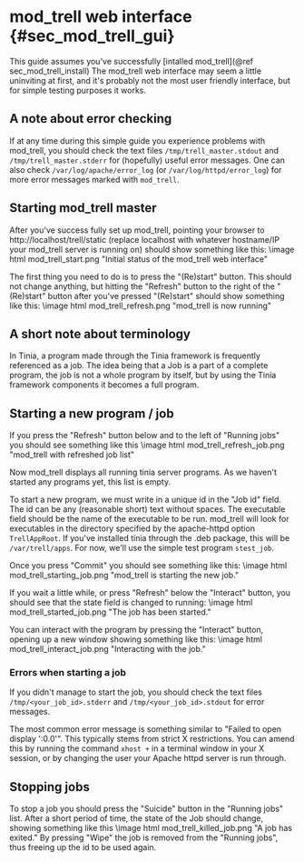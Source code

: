mod_trell web interface {#sec_mod_trell_gui}
============================================
This guide assumes you've successfully
[intalled mod_trell](@ref sec_mod_trell_install)
The mod_trell web interface may seem a little uninviting at first, and it's
probably not the most user friendly interface, but for simple testing purposes
it works.

A note about error checking
---
If at any time during this simple guide you experience problems with mod_trell,
you should check the text files `/tmp/trell_master.stdout` and
`/tmp/trell_master.stderr` for (hopefully) useful error messages. One can
also check `/var/log/apache/error_log` (or `/var/log/httpd/error_log`) for
more error messages marked with `mod_trell`.

Starting mod_trell master
---
After you've success fully set up mod_trell, pointing your browser to
http://localhost/trell/static (replace localhost with whatever hostname/IP
your mod_trell server is running on) should show something like this:
\image html mod_trell_start.png "Initial status of the mod_trell web interface"

The first thing you need to do is to press the "(Re)start" button. This should
not change anything, but hitting the
"Refresh" button to the right of the
"(Re)start" button after you've pressed "(Re)start" should show something like
this:
\image html mod_trell_refresh.png "mod_trell is now running"

A short note about terminology
---
In Tinia, a program made through the Tinia framework is frequently referenced
as a job. The idea being that a Job is a part of a complete program, the job
is not a whole program by itself, but by using the Tinia framework
components it becomes a full program.

Starting a new program / job
---
If you press the "Refresh" button below and to the left of "Running jobs"
you should see something like this
\image html mod_trell_refresh_job.png "mod_trell with refreshed job list"

Now mod_trell displays all running tinia server programs. As we haven't started
any programs yet, this list is empty.

To start a new program, we must write in a unique id in the "Job id" field. The
id can be any (reasonable short) text without spaces. The executable field
should be the name of the executable to be run. mod_trell will look for
executables in the directory specified by the apache-httpd option
`TrellAppRoot`.
If you've installed tinia through the .deb package, this will be
`/var/trell/apps`. For now, we'll use the simple test program `stest_job`.

Once you press "Commit" you should see something like this:
\image html mod_trell_starting_job.png "mod_trell is starting the new job."

If you wait a little while, or press "Refresh" below the "Interact" button,
you should see that the state field is changed to running:
\image html mod_trell_started_job.png "The job has been started."

You can interact with the program by pressing the "Interact" button, opening
up a new window showing something like this:
\image html mod_trell_interact_job.png "Interacting with the job."

### Errors when starting a job
If you didn't manage to start the job, you should check the
text files
`/tmp/<your_job_id>.stderr` and `/tmp/<your_job_id>.stdout` for error messages.

The most common error message is something similar to "Failed to open display
':0.0'". This typically stems from strict X restrictions. You can amend this
by running the command `xhost +` in a terminal window in your X session, or
by changing the user your Apache httpd server is run through.

Stopping jobs
---
To stop a job you should press the "Suicide" button in the "Running jobs" list.
After a short period of time, the state of the Job should change, showing
something like this
\image html mod_trell_killed_job.png "A job has exited."
By pressing "Wipe" the job is removed from the "Running jobs", thus freeing up
the id to be used again.
